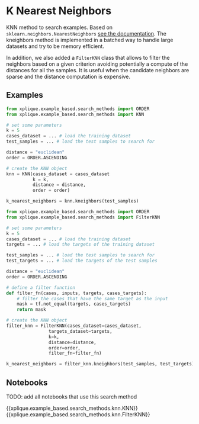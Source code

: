 # K Nearest Neighbors

KNN method to search examples. Based on `sklearn.neighbors.NearestNeighbors` [see the documentation](https://scikit-learn.org/stable/modules/generated/sklearn.neighbors.NearestNeighbors.html).
The kneighbors method is implemented in a batched way to handle large datasets and try to be memory efficient.

In addition, we also added a `FilterKNN` class that allows to filter the neighbors based on a given criterion avoiding potentially a compute of the distances for all the samples. It is useful when the candidate neighbors are sparse and the distance computation is expensive.

## Examples

```python
from xplique.example_based.search_methods import ORDER
from xplique.example_based.search_methods import KNN

# set some parameters
k = 5
cases_dataset = ... # load the training dataset
test_samples = ... # load the test samples to search for

distance = "euclidean"
order = ORDER.ASCENDING

# create the KNN object
knn = KNN(cases_dataset = cases_dataset
          k = k,
          distance = distance,
          order = order)

k_nearest_neighbors = knn.kneighbors(test_samples)
```

```python
from xplique.example_based.search_methods import ORDER
from xplique.example_based.search_methods import FilterKNN

# set some parameters
k = 5
cases_dataset = ... # load the training dataset
targets = ... # load the targets of the training dataset

test_samples = ... # load the test samples to search for
test_targets = ... # load the targets of the test samples

distance = "euclidean"
order = ORDER.ASCENDING

# define a filter function
def filter_fn(cases, inputs, targets, cases_targets):
    # filter the cases that have the same target as the input
    mask = tf.not_equal(targets, cases_targets)
    return mask

# create the KNN object
filter_knn = FilterKNN(cases_dataset=cases_dataset,
                targets_dataset=targets,
                k=k,
                distance=distance,
                order=order,
                filter_fn=filter_fn)

k_nearest_neighbors = filter_knn.kneighbors(test_samples, test_targets)
```

## Notebooks

TODO: add all notebooks that use this search method

{{xplique.example_based.search_methods.knn.KNN}}
{{xplique.example_based.search_methods.knn.FilterKNN}}